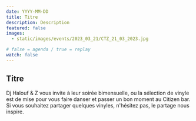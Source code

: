 ```yaml
---
date: YYYY-MM-DD
title: Titre
description: Description
featured: false
images: 
  - static/images/events/2023_03_21/CTZ_21_03_2023.jpg   

# false = agenda / true = replay
watch: false 
---
```


## Titre

Dj Halouf & Z vous invite à leur soirée bimensuelle, ou la sélection de vinyle est de mise pour vous faire danser et passer un bon moment au Citizen bar. Si vous souhaitez partager quelques vinyles, n'hésitez pas, le partage nous inspire.
